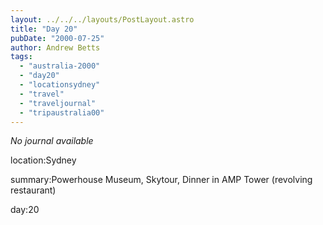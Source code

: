 ```yaml
---
layout: ../../../layouts/PostLayout.astro
title: "Day 20"
pubDate: "2000-07-25"
author: Andrew Betts
tags: 
  - "australia-2000"
  - "day20"
  - "locationsydney"
  - "travel"
  - "traveljournal"
  - "tripaustralia00"
---
```


_No journal available_

location:Sydney

summary:Powerhouse Museum, Skytour, Dinner in AMP Tower (revolving restaurant)

day:20
